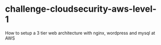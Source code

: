 # challenge-cloudsecurity-aws-level-1
How to setup a 3 tier web architecture with nginx, wordpress and mysql at AWS
